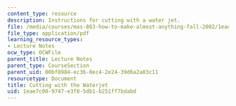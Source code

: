 ```yaml
---
content_type: resource
description: Instructions for cutting with a water jet.
file: /media/courses/mas-863-how-to-make-almost-anything-fall-2002/1eae7c009747e3f05db1b251ff7bdabd_cuttingwiththewaterget.pdf
file_type: application/pdf
learning_resource_types:
- Lecture Notes
ocw_type: OCWFile
parent_title: Lecture Notes
parent_type: CourseSection
parent_uid: 00bf8984-ec36-0ec4-2e24-39d6a2a83c11
resourcetype: Document
title: Cutting with the Waterjet
uid: 1eae7c00-9747-e3f0-5db1-b251ff7bdabd
---
```

